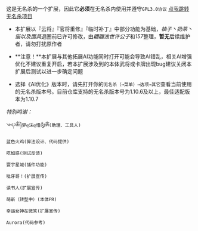 这是无名杀的一个扩展，因此它**必须**在无名杀内使用并遵守`GPL3.0协议`
    [点我跳转无名杀项目](https://github.com/libccy/noname)

- 本扩展以『云将』『官将重修』『临时补丁』中部分功能为基础，*柚子丶奶茶丶猫以及面具*退圈前已许可修改，由*翩翩浊世许公子*和*157*整理，**暂无**后续维护者，请勿打扰原作者

- **注意！**本扩展与其他拓展AI功能同时打开可能会导致AI错乱，相关AI增强优化不建议重复开启，若本扩展涉及到的本体武将或卡牌出现bug建议关闭本扩展后测试以进一步确定问题

- 选择《AI优化》版本时，请先打开你的`无名杀（→菜单）→选项→其它`查看当前使用的无名杀版本号。目前仓库支持的无名杀版本号为1.10.6及以上，最佳适配版本为1.10.7


*特别鸣谢：*

    ༺ཌༀཉི梦ღ沫ღ惜༃ༀ(助理、工具人)

    蓝色火鸡(算法设计、代码提供)

    呓如惑(测试反馈)

    寰宇星城(插件功能)

    呲牙哥！(扩展宣传)

    读书人(扩展宣传)

    萌新（转型中）(本体PR)

    幸运女神在微笑(扩展宣传)

    Aurora(代码参考)
